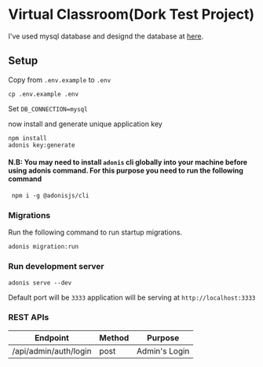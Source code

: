 # Virtual Classroom(Dork Test Project)

I've used mysql database and designd the database at [here](https://dbdiagram.io/d/61a692908c901501c0da2e69).


## Setup


Copy from `.env.example` to `.env`
```
cp .env.example .env
```
Set `DB_CONNECTION=mysql`

now install and generate unique application key
```
npm install 
adonis key:generate
```
#### N.B: You may need to install `adonis` cli globally into your machine before using adonis command. For this purpose you need to run the following command

```
 npm i -g @adonisjs/cli
```

### Migrations

Run the following command to run startup migrations.

```
adonis migration:run
```

### Run development server
```
adonis serve --dev
```

Default port will be `3333`
application will be serving at `http://localhost:3333`


### REST APIs

| Endpoint                                  | Method      | Purpose             |
| ----------------------------------------- | ----------- | ------------------- |
| /api/admin/auth/login                     | post        | Admin's Login       |
